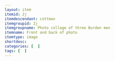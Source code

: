 ```yaml
---
layout: item
itemid: 2j
itemdescendant: cottman
itemgroupid: 2j
itemgroupname: Photo collage of three Burden men
itemname: Front and back of photo
itemtype: image
shortdesc: 
categories: [  ]
tags: [  ]
---
```







